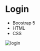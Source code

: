 # Login
- Boostrap 5
- HTML
- CSS

![login](https://user-images.githubusercontent.com/86317658/194775795-43228e28-33c2-488d-9a74-54f05b739cbb.png)
